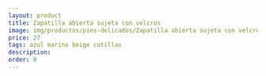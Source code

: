 ```yaml
---
layout: product
title: Zapatilla abierta sujeta con velcros
image: img/productos/pies-delicados/Zapatilla abierta sujeta con velcros=27=azul marino beige cutillas.webp
price: 27
tags: azul marino beige cutillas
description: 
order: 0
---
```

